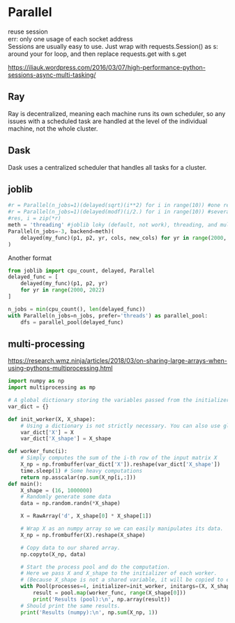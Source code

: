 # Parallel
reuse session\
err: only one usage of each socket address\
Sessions are usually easy to use. Just wrap with requests.Session() as s: around your for loop, and then replace requests.get with s.get

https://iliauk.wordpress.com/2016/03/07/high-performance-python-sessions-async-multi-tasking/

## Ray
Ray is decentralized, meaning each machine runs its own scheduler, so any issues with a scheduled task are handled at the level of the individual machine, not the whole cluster.

## Dask
Dask uses a centralized scheduler that handles all tasks for a cluster.

## joblib
```py
#r = Parallel(n_jobs=1)(delayed(sqrt)(i**2) for i in range(10)) #one return value
#r = Parallel(n_jobs=1)(delayed(modf)(i/2.) for i in range(10)) #several return values
#res, i = zip(*r)
meth = 'threading' #joblib loky (default, not work), threading, and multiprocessing (not work)
Parallel(n_jobs=-3, backend=meth)(
    delayed(my_func)(p1, p2, yr, cols, new_cols) for yr in range(2000, 2022)
)
```

Another format
```py
from joblib import cpu_count, delayed, Parallel
delayed_func = [
    delayed(my_func)(p1, p2, yr)
    for yr in range(2000, 2022)
]

n_jobs = min(cpu_count(), len(delayed_func))
with Parallel(n_jobs=n_jobs, prefer='threads') as parallel_pool:
    dfs = parallel_pool(delayed_func)
```

## multi-processing
https://research.wmz.ninja/articles/2018/03/on-sharing-large-arrays-when-using-pythons-multiprocessing.html

```py
import numpy as np
import multiprocessing as mp

# A global dictionary storing the variables passed from the initializer.
var_dict = {}

def init_worker(X, X_shape):
    # Using a dictionary is not strictly necessary. You can also use global variables.
    var_dict['X'] = X
    var_dict['X_shape'] = X_shape

def worker_func(i):
    # Simply computes the sum of the i-th row of the input matrix X
    X_np = np.frombuffer(var_dict['X']).reshape(var_dict['X_shape'])
    time.sleep(1) # Some heavy computations
    return np.asscalar(np.sum(X_np[i,:]))
def main():
    X_shape = (16, 1000000)
    # Randomly generate some data
    data = np.random.randn(*X_shape)

    X = RawArray('d', X_shape[0] * X_shape[1])

    # Wrap X as an numpy array so we can easily manipulates its data.
    X_np = np.frombuffer(X).reshape(X_shape)

    # Copy data to our shared array.
    np.copyto(X_np, data)

    # Start the process pool and do the computation.
    # Here we pass X and X_shape to the initializer of each worker.
    # (Because X_shape is not a shared variable, it will be copied to each child process.)
    with Pool(processes=4, initializer=init_worker, initargs=(X, X_shape)) as pool:
        result = pool.map(worker_func, range(X_shape[0]))
        print('Results (pool):\n', np.array(result))
    # Should print the same results.
    print('Results (numpy):\n', np.sum(X_np, 1))
```
